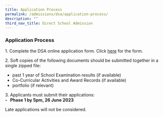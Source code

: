 ```yaml
---
title: Application Process
permalink: /admissions/dsa/application-process/
description: ""
third_nav_title: Direct School Admission
---
```

### **Application Process**
1\. Complete the DSA online application form. Click&nbsp;[here](https://form.gov.sg/6441fd2c19d7c80013d48757)&nbsp;for the form.

2\. Soft copies of the following documents should be submitted together in a single zipped file:

* past 1 year of School Examination results (if available)&nbsp; &nbsp; &nbsp; &nbsp; &nbsp; &nbsp;&nbsp;
* Co-Curricular Activities and Award Records (if available)
* portfolio (if relevant)

3\. Applicants must submit their applications:<br>
**\-&nbsp; &nbsp;Phase 1 by 5pm, 26 June 2023**<br>

Late applications will not be considered.